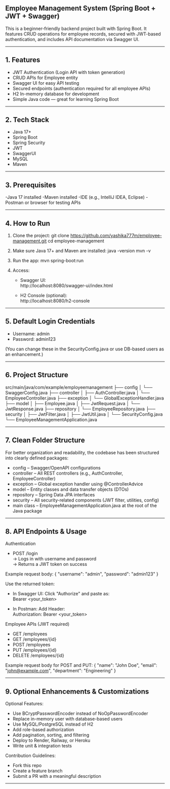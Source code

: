 
## Employee Management System (Spring Boot + JWT + Swagger)

This is a beginner-friendly backend project built with Spring Boot. It features CRUD operations for employee records, secured with JWT-based authentication, and includes API documentation via Swagger UI.

---

## 1. Features

- JWT Authentication (Login API with token generation)
- CRUD APIs for Employee entity
- Swagger UI for easy API testing
- Secured endpoints (authentication required for all employee APIs)
- H2 In-memory database for development
- Simple Java code — great for learning Spring Boot

---

## 2. Tech Stack

- Java 17+
- Spring Boot
- Spring Security
- JWT 
- SwaggerUI
- MySQL
- Maven

---

## 3. Prerequisites
-Java 17 installed
-Maven installed
-IDE (e.g., IntelliJ IDEA, Eclipse)
-Postman or browser for testing APIs

---

## 4. How to Run

1. Clone the project:
   git clone https://github.com/yashika777m/employee-management.git
   cd employee-management

2. Make sure Java 17+ and Maven are installed:
   java -version
   mvn -v

3. Run the app:
   mvn spring-boot:run

4. Access:

   - Swagger UI:  
     http://localhost:8080/swagger-ui/index.html

   - H2 Console (optional):  
     http://localhost:8080/h2-console

---

## 5. Default Login Credentials

- Username: admin
- Password: admin123

(You can change these in the SecurityConfig.java or use DB-based users as an enhancement.)

---

## 6. Project Structure

src/main/java/com/example/employeemanagement
├── config
│   └── SwaggerConfig.java
├── controller
│   ├── AuthController.java
│   └── EmployeeController.java
├── exception
│   └── GlobalExceptionHandler.java
├── model
│   ├── Employee.java
│   ├── JwtRequest.java
│   └── JwtResponse.java
├── repository
│   └── EmployeeRepository.java
├── security
│   ├── JwtFilter.java
│   ├── JwtUtil.java
│   └── SecurityConfig.java
└── EmployeeManagementApplication.java

---

## 7. Clean Folder Structure

For better organization and readability, the codebase has been structured into clearly defined packages:

- config – Swagger/OpenAPI configurations
- controller – All REST controllers (e.g., AuthController, EmployeeController)
- exception – Global exception handler using @ControllerAdvice
- model – Entity classes and data transfer objects (DTOs)
- repository – Spring Data JPA interfaces
- security – All security-related components (JWT filter, utilities, config)
- main class – EmployeeManagementApplication.java at the root of the Java package

---

## 8. API Endpoints & Usage

Authentication

- POST /login  
  → Logs in with username and password  
  → Returns a JWT token on success

Example request body:
{
  "username": "admin",
  "password": "admin123"
}

Use the returned token:

- In Swagger UI: Click "Authorize" and paste as:  
  Bearer <your_token>

- In Postman: Add Header:  
  Authorization: Bearer <your_token>

Employee APIs (JWT required)

- GET /employees  
- GET /employees/{id}  
- POST /employees  
- PUT /employees/{id}  
- DELETE /employees/{id}

Example request body for POST and PUT:
{
  "name": "John Doe",
  "email": "john@example.com",
  "department": "Engineering"
}

---

## 9. Optional Enhancements & Customizations

Optional Features:

- Use BCryptPasswordEncoder instead of NoOpPasswordEncoder
- Replace in-memory user with database-based users
- Use MySQL/PostgreSQL instead of H2
- Add role-based authorization
- Add pagination, sorting, and filtering
- Deploy to Render, Railway, or Heroku
- Write unit & integration tests

Contribution Guidelines:

- Fork this repo
- Create a feature branch
- Submit a PR with a meaningful description

---

